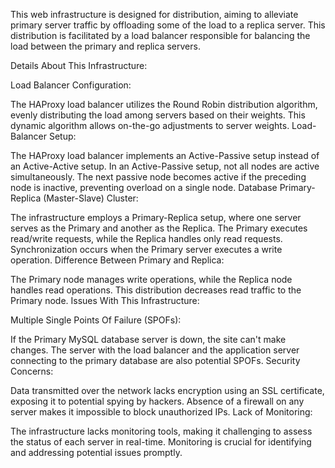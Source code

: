 This web infrastructure is designed for distribution, aiming to alleviate primary server traffic by offloading some of the load to a replica server. This distribution is facilitated by a load balancer responsible for balancing the load between the primary and replica servers.

Details About This Infrastructure:

Load Balancer Configuration:

The HAProxy load balancer utilizes the Round Robin distribution algorithm, evenly distributing the load among servers based on their weights. This dynamic algorithm allows on-the-go adjustments to server weights.
Load-Balancer Setup:

The HAProxy load balancer implements an Active-Passive setup instead of an Active-Active setup. In an Active-Passive setup, not all nodes are active simultaneously. The next passive node becomes active if the preceding node is inactive, preventing overload on a single node.
Database Primary-Replica (Master-Slave) Cluster:

The infrastructure employs a Primary-Replica setup, where one server serves as the Primary and another as the Replica. The Primary executes read/write requests, while the Replica handles only read requests. Synchronization occurs when the Primary server executes a write operation.
Difference Between Primary and Replica:

The Primary node manages write operations, while the Replica node handles read operations. This distribution decreases read traffic to the Primary node.
Issues With This Infrastructure:

Multiple Single Points Of Failure (SPOFs):

If the Primary MySQL database server is down, the site can't make changes. The server with the load balancer and the application server connecting to the primary database are also potential SPOFs.
Security Concerns:

Data transmitted over the network lacks encryption using an SSL certificate, exposing it to potential spying by hackers. Absence of a firewall on any server makes it impossible to block unauthorized IPs.
Lack of Monitoring:

The infrastructure lacks monitoring tools, making it challenging to assess the status of each server in real-time. Monitoring is crucial for identifying and addressing potential issues promptly.
